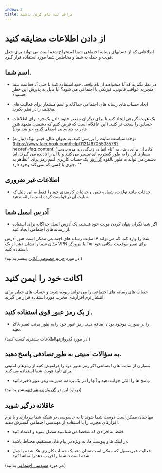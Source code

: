 ```yaml
---
index: 3
title: مراقب ثبت نام کردن باشید
---
```

# از دادن اطلاعات مضایقه کنید

اطلاعاتی که از حسابهای رسانه اجتماعی شما استخراج شده است می تواند برای جعل هویت و حمله به شما و مخاطبین شما مورد استفاده قرار گیرد.

## اسم شما.

*   در نظر بگیرید که آیا میخواهید از نام واقعی خود استفاده کنید یا خیر. آیا فعالیت شما منجر به عواقب قانونی، فیزیکی یا اجتماعی می شود؟ آیا مایل به پذیرش این خطر هستید؟

*    ایجاد حساب های رسانه های اجتماعی جداگانه و اسم مستعار برای فعالیت های مختلف را در نظر بگیرید.

* یک هویت گروهی ایجاد کنید تا برای دیگران مقصر جلوه دادن یک فرد برای اطلاعات حساس را سخت تر کنید. (این عاقلانه است که فرض کنیم که دشمنان متعهد هنوز قادر به شناسایی اعضای گروه خواهند بود.)

* توجه: سیاست سایت را بررسی کنید. به عنوان مثال، فیس بوک (نیاز به) (https://www.facebook.com/help/112146705538576؟helpref=faq_content) کاربران برای رفتن به "نام آنها در زندگی روزمره بروید." بسیاری این را به طور گسترده ای تفسیر می کنند و یا آن را نادیده می گیرند، اما دشمن می تواند به طور بالقوه [گزارش](https://www.facebook.com/help/1216349518398524؟helpref=hc_global_nav) یک حساب کاربری اسم رمز برای "تظاهر به چیزی یا کسی که نمی کند وجود دارد. "*

## اطلاعات غیر ضروری

*   جزئیات مانند تولدت، شماره تلفن و جزئیات کارمندی خود را فقط به این دلیل که سایت آن درخواست کرده است، ارائه ندهید.

## آدرس ایمیل شما

*   اگر شما نگران پنهان کردن هویت خود هستید، یک آدرس ایمیل جداگانه برای استفاده از رسانه های اجتماعی ایجاد کنید.

سایت رسانه های اجتماعی ممکن است هنوز آدرس IP شما را وارد کند، که می تواند مکان شما را نشان دهد. از یک VPN یا مرورگر Tor برای تغییر موقعیت مکانی خود استفاده کنید.

(در مورد [حریم خصوصی آنلاین](umbrella://communications/online-privacy) بیشتر بدانید.)

# اکانت خود را ایمن کنید

حساب های رسانه های اجتماعی را می توانند ربوده شوند و حساب های جعلی برای انتشار نرم افزارهای مخرب مورد استفاده قرار می گیرند.

## از یک رمز عبور قوی استفاده کنید.

*   2FA را در صورت موجود بودن اضافه کنید. رمز عبور خود را به طور مرتب تغییر دهید.

(در مورد [گذرواژهها](umbrella://information/passwords/advanced)اطلاعات بیشتری کسب کنید.)

## به سؤالات امنیتی به طور تصادفی پاسخ دهید.

بسیاری از سایت های اجتماعی اگر رمز عبور خود را فراموش کنید از رمزهای امنیتی برای تأیید هویت شما استفاده می کنند.

*   پاسخ ها را الکی جواب دهید و آنها را در یک برنامه مدیریت رمز عبور ذخیره کنید.

(درباره این در [گذرواژه پیشرفته](umbrella://information/passwords/advanced)بیشتر بدانید)

## عاقلانه درگیر شوید

مهاجمان ممکن است دوست شما شوند تا به جاسوسی در شبکه شما بپردازند و یا نرم افزارهای مخرب را با استفاده از مهندسی اجتماعی گسترش دهند.

*   فقط به افرادی که شخصا می شناسید متصل شوید و اعتماد کنید.

*   در لینک ها و پیوست ها، به ویژه در پیام های مستقیم، محتاط باشید.

* فعالیت غیرمعمول که ممکن است نشان دهد یک حساب کاربری هک شده یا جعل شده است تا شما را فریب دهد را تماشا کنید.

(در مورد [مهندسی اجتماعی](umbrella://communications/phishing/beginner/s_social-engineering.md) بدانید.)
